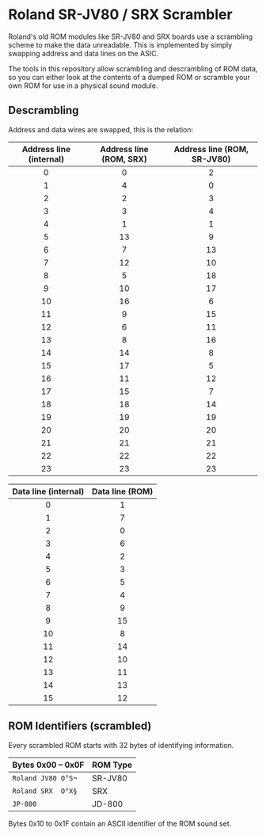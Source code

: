 Roland SR-JV80 / SRX Scrambler
==============================

Roland's old ROM modules like SR-JV80 and SRX boards use a scrambling scheme to
make the data unreadable. This is implemented by simply swapping address and
data lines on the ASIC.

The tools in this repository allow scrambling and descrambling of ROM data, so
you can either look at the contents of a dumped ROM or scramble your own ROM
for use in a physical sound module.

Descrambling
------------

Address and data wires are swapped, this is the relation:

| Address line (internal) | Address line (ROM, SRX) | Address line (ROM, SR-JV80) |
|:-----------------------:|:-----------------------:|:---------------------------:|
|            0            |             0           |               2             |
|            1            |             4           |               0             |
|            2            |             2           |               3             |
|            3            |             3           |               4             |
|            4            |             1           |               1             |
|            5            |            13           |               9             |
|            6            |             7           |              13             |
|            7            |            12           |              10             |
|            8            |             5           |              18             |
|            9            |            10           |              17             |
|           10            |            16           |               6             |
|           11            |             9           |              15             |
|           12            |             6           |              11             |
|           13            |             8           |              16             |
|           14            |            14           |               8             |
|           15            |            17           |               5             |
|           16            |            11           |              12             |
|           17            |            15           |               7             |
|           18            |            18           |              14             |
|           19            |            19           |              19             |
|           20            |            20           |              20             |
|           21            |            21           |              21             |
|           22            |            22           |              22             |
|           23            |            23           |              23             |

| Data line (internal) | Data line (ROM) |
|:--------------------:|:---------------:|
|            0         |         1       |
|            1         |         7       |
|            2         |         0       |
|            3         |         6       |
|            4         |         2       |
|            5         |         3       |
|            6         |         5       |
|            7         |         4       |
|            8         |         9       |
|            9         |        15       |
|           10         |         8       |
|           11         |        14       |
|           12         |        10       |
|           13         |        11       |
|           14         |        13       |
|           15         |        12       |

ROM Identifiers (scrambled)
---------------------------

Every scrambled ROM starts with 32 bytes of identifying information.

| Bytes 0x00 – 0x0F  | ROM Type |
|--------------------|----------|
| `Roland JV80 O°S¬` | SR-JV80  |
| `Roland SRX  O°X§` | SRX      |
| `JP-800          ` | JD-800   |

Bytes 0x10 to 0x1F contain an ASCII identifier of the ROM sound set.
